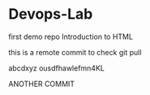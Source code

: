 # Devops-Lab
first demo repo
Introduction to HTML

this is a remote commit to check git pull

abcdxyz
ousdfhawlefmn4KL

ANOTHER COMMIT
